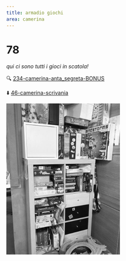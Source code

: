 ```yaml
---
title: armadio giochi
area: camerina
---
```

# 78
_qui ci sono tutti i gioci in scatola!_

🔍 [234-camerina-anta_segreta-BONUS](234-camerina-anta_segreta-BONUS.md)

⬇️ [46-camerina-scrivania](46-camerina-scrivania.md)

![foto_145](_assets/preview/foto_145.jpg)